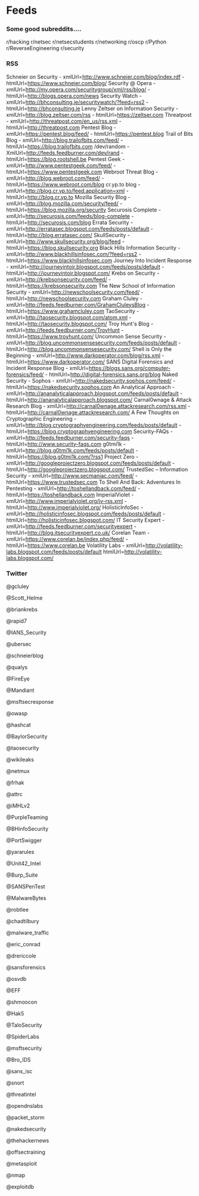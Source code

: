 # Feeds

### Some good subreddits....
r/hacking
r/netsec
r/netsecstudents
r/networking
r/oscp
r/Python
r/ReverseEngineering
r/security

### RSS
Schneier on Security - xmlUrl=http://www.schneier.com/blog/index.rdf - htmlUrl=https://www.schneier.com/blog/
Security @ Opera - xmlUrl=http://my.opera.com/securitygroup/xml/rss/blog/ - htmlUrl=http://blogs.opera.com/news
Security Watch - xmlUrl=http://bhconsulting.ie/securitywatch/?feed=rss2 -  htmlUrl=http://bhconsulting.ie
Lenny Zeltser on Information Security - xmlUrl=http://blog.zeltser.com/rss - htmlUrl=https://zeltser.com
Threatpost - xmlUrl=http://threatpost.com/en_us/rss.xml - htmlUrl=http://threatpost.com
Pentest Blog - xmlUrl=https://pentest.blog/feed/ - htmlUrl=https://pentest.blog
Trail of Bits Blog - xmlUrl=http://blog.trailofbits.com/feed/ - htmlUrl=https://blog.trailofbits.com
/dev/random - XmlUrl=http://feeds.feedburner.com/dev/rand - htmlUrl=https://blog.rootshell.be
Pentest Geek - xmlUrl=http://www.pentestgeek.com/feed/ - htmlUrl=https://www.pentestgeek.com
Webroot Threat Blog - xmlUrl=http://blog.webroot.com/feed/ - htmlUrl=https://www.webroot.com/blog
cr.yp.to blog - xmlUrl=http://blog.cr.yp.to/feed.application=xml - htmlUrl=http://blog.cr.yp.to
Mozilla Security Blog - xmlUrl=http://blog.mozilla.com/security/feed/ - htmlUrl=https://blog.mozilla.org/security
Securosis Complete - xmlUrl=http://securosis.com/feeds/blog-complete - htmlUrl=http://securosis.com/blog
Errata Security - xmlUrl=http://erratasec.blogspot.com/feeds/posts/default - htmlUrl=http://blog.erratasec.com/
SkullSecurity - xmlUrl=http://www.skullsecurity.org/blog/feed - htmlUrl=https://blog.skullsecurity.org
Black Hills Information Security - xmlUrl=http://www.blackhillsinfosec.com/?feed=rss2 - htmlUrl=https://www.blackhillsinfosec.com
Journey Into Incident Response - xmlUrl=http://journeyintoir.blogspot.com/feeds/posts/default - htmlUrl=http://journeyintoir.blogspot.com/
Krebs on Security - xmlUrl=http://krebsonsecurity.com/feed/ - htmlUrl=https://krebsonsecurity.com
The New School of Information Security - xmlUrl=http://newschoolsecurity.com/feed/ - htmlUrl=http://newschoolsecurity.com
Graham Cluley - xmlUrl=http://feeds.feedburner.com/GrahamCluleysBlog - htmlUrl=https://www.grahamcluley.com
TaoSecurity - xmlUrl=http://taosecurity.blogspot.com/atom.xml - htmlUrl=http://taosecurity.blogspot.com/
Troy Hunt's Blog - xmlUrl=http://feeds.feedburner.com/TroyHunt - htmlUrl=https://www.troyhunt.com/
Uncommon Sense Security - xmlUrl=http://blog.uncommonsensesecurity.com/feeds/posts/default - htmlUrl=http://blog.uncommonsensesecurity.com/
Shell is Only the Beginning - xmlUrl=http://www.darkoperator.com/blog/rss.xml - htmlUrl=https://www.darkoperator.com/
SANS Digital Forensics and Incident Response Blog - xmlUrl=https://blogs.sans.org/computer-forensics/feed/ - htmlUrl=http://digital-forensics.sans.org/blog
Naked Security - Sophos - xmlUrl=http://nakedsecurity.sophos.com/feed/ - htmlUrl=https://nakedsecurity.sophos.com
An Analytical Approach - xmlUrl=http://ananalyticalapproach.blogspot.com/feeds/posts/default - htmlUrl=http://ananalyticalapproach.blogspot.com/
Carnal0wnage &amp; Attack Research Blog - xmlUrl=http://carnal0wnage.attackresearch.com/rss.xml - htmlUrl=http://carnal0wnage.attackresearch.com/
A Few Thoughts on Cryptographic Engineering - xmlUrl=http://blog.cryptographyengineering.com/feeds/posts/default - htmlUrl=https://blog.cryptographyengineering.com
Security-FAQs - xmlUrl=http://feeds.feedburner.com/security-faqs - htmlUrl=http://www.security-faqs.com
g0tmi1k - xmlUrl=http://blog.g0tmi1k.com/feeds/posts/default - htmlUrl=https://blog.g0tmi1k.com/?rss1
Project Zero - xmlUrl=http://googleprojectzero.blogspot.com/feeds/posts/default - htmlUrl=http://googleprojectzero.blogspot.com/
TrustedSec – Information Security - xmlUrl=http://www.secmaniac.com/feed/ - htmlUrl=https://www.trustedsec.com
To Shell And Back: Adventures In Pentesting - xmlUrl=http://toshellandback.com/feed/ - htmlUrl=https://toshellandback.com
ImperialViolet - xmlUrl=http://www.imperialviolet.org/iv-rss.xml - htmlUrl=http://www.imperialviolet.org/
HolisticInfoSec - xmlUrl=http://holisticinfosec.blogspot.com/feeds/posts/default - htmlUrl=http://holisticinfosec.blogspot.com/
IT Security Expert - xmlUrl=http://feeds.feedburner.com/securityexpert - htmlUrl=http://blog.itsecurityexpert.co.uk/
Corelan Team - xmlUrl=https://www.corelan.be/index.php/feed/ - htmlUrl=https://www.corelan.be
Volatility Labs - xmlUrl=http://volatility-labs.blogspot.com/feeds/posts/default htmlUrl=http://volatility-labs.blogspot.com/

### Twitter
@gcluley

@Scott_Helme

@briankrebs

@rapid7

@IANS_Security

@ubersec

@schneierblog

@qualys

@FireEye

@Mandiant

@msftsecresponse

@owasp

@hashcat

@BaylorSecurity

@taosecurity

@wikileaks

@netmux

@frhak

@attrc

@iMHLv2

@PurpleTeaming

@BHinfoSecurity

@PortSwigger

@yararules

@Unit42_Intel

@Burp_Suite

@SANSPenTest

@MalwareBytes

@robtlee

@chadtilbury

@malware_traffic

@eric_conrad

@drericcole

@sansforensics

@osvdb

@EFF

@shmoocon

@Hak5

@TaloSecurity

@SpiderLabs

@msftsecurity

@Bro_IDS

@sans_isc

@snort

@threatintel

@opendnslabs

@packet_storm

@nakedsecurity

@thehackernews

@offsectraining

@metasploit

@nmap

@exploitdb
